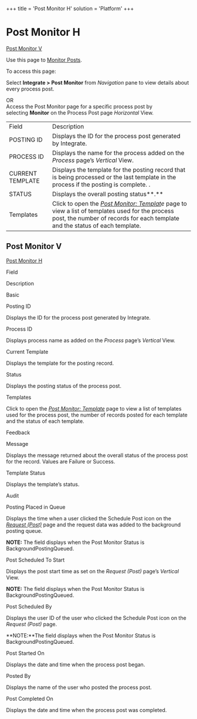 +++
title = 'Post Monitor H'
solution = 'Platform'
+++

# Post Monitor H

[Post Monitor V](#Post_Monitor_V)

<div class="use">

Use this page to [Monitor Posts](../Use_Cases/Monitor_Posts.htm).

</div>

To access this page:

Select **Integrate \> Post Monitor** from *Navigation* pane to view
details about every process post.

OR  
Access the Post Monitor page for a specific process post by
selecting **Monitor** on the Process Post
page *Horizontal* View.

|                  |                                                                                                                                                                                                              |
| ---------------- | ------------------------------------------------------------------------------------------------------------------------------------------------------------------------------------------------------------ |
| Field            | Description                                                                                                                                                                                                  |
| POSTING ID       | Displays the ID for the process post generated by Integrate.                                                                                                                                                 |
| PROCESS ID       | Displays the name for the process added on the *Process* page’s *Vertical* View.                                                                                                                             |
| CURRENT TEMPLATE | Displays the template for the posting record that is being processed or the last template in the process if the posting is complete. .                                                                       |
| STATUS           | Displays the overall posting status**.**                                                                                                                                                                     |
| Templates        | Click to open the *[Post Monitor: Templat](Post_Monitor_Template.htm)e* page to view a list of templates used for the process post, the number of records for each template and the status of each template. |

## <span id="Post_Monitor_V"></span>Post Monitor V

[Post Monitor H](Post_Monitor_H.htm)

Field

Description

Basic

Posting ID

Displays the ID for the process post generated by Integrate.

Process ID

Displays process name as added on the *Process* page’s *Vertical* View.

Current Template

Displays the template for the posting record.

Status

Displays the posting status of the process post.

Templates

Click to open the *[*Post Monitor:
Template*](Post_Monitor_Template.htm)* page to view a list of templates
used for the process post, the number of records posted for each
template and the status of each template.

Feedback

Message

Displays the message returned about the overall status of the process
post for the record. Values are Failure or Success.

Template Status

Displays the template’s status.

Audit

Posting Placed in Queue

Displays the time when a user clicked the Schedule Post icon on the
*[Request
(Post)](../../../Data_Quality/dspCompose/Page_Desc/Request_Post.htm)*
page and the request data was added to the background posting queue.

**NOTE:** The field displays when the Post Monitor Status is
BackgroundPostingQueued.

Post Scheduled To Start

Displays the post start time as set on the *Request (Post)* page’s
*Vertical* View.

**NOTE:** The field displays when the Post Monitor Status is
BackgroundPostingQueued.

Post Scheduled By

Displays the user ID of the user who clicked the Schedule Post icon on
the *Request (Post)* page.

**NOTE:**The field displays when the Post Monitor Status is
BackgroundPostingQueued.

Post Started On

Displays the date and time when the process post began.

Posted By

Displays the name of the user who posted the process post.

Post Completed On

Displays the date and time when the process post was completed.
